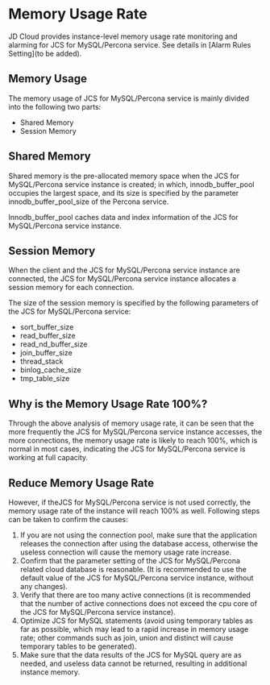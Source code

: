 # Memory Usage Rate
JD Cloud provides instance-level memory usage rate monitoring and alarming for JCS for MySQL/Percona service. See details in [Alarm Rules Setting](to be added).

## Memory Usage
The memory usage of JCS for MySQL/Percona service is mainly divided into the following two parts:
* Shared Memory
* Session Memory

## Shared Memory
Shared memory is the pre-allocated memory space when the JCS for MySQL/Percona service instance is created; in which, innodb_buffer_pool occupies the largest space, and its size is specified by the parameter innodb_buffer_pool_size of the Percona service.

Innodb_buffer_pool caches data and index information of the JCS for MySQL/Percona service instance.

## Session Memory
When the client and the JCS for MySQL/Percona service instance are connected, the JCS for MySQL/Percona service instance allocates a session memory for each connection.

The size of the session memory is specified by the following parameters of the JCS for MySQL/Percona service:
* sort_buffer_size
* read_buffer_size
* read_nd_buffer_size
* join_buffer_size
* thread_stack
* binlog_cache_size
* tmp_table_size

## Why is the Memory Usage Rate 100%?
Through the above analysis of memory usage rate, it can  be seen that the more frequently the JCS for MySQL/Percona service instance accesses, the more connections, the memory usage rate is likely to reach 100%, which is normal in most cases, indicating the JCS for MySQL/Percona service is working at full capacity.

## Reduce Memory Usage Rate
However, if theJCS for MySQL/Percona service is not used correctly, the memory usage rate of the instance will reach 100% as well. Following steps can be taken to confirm the causes:
1. If you are not using the connection pool, make sure that the application releases the connection after using the database access, otherwise the useless connection will cause the memory usage rate increase.
2. Confirm that the parameter setting of the JCS for MySQL/Percona related cloud database is reasonable. (It is recommended to use the default value of the JCS for MySQL/Percona service instance, without any changes).
3. Verify that there are too many active connections (it is recommended that the number of active connections does not exceed the cpu core of the JCS for MySQL/Percona service instance).
4. Optimize JCS for MySQL statements (avoid using temporary tables as far as possible, which may lead to a rapid increase in memory usage rate; other commands such as join, union and distinct will cause temporary tables to be generated).
5. Make sure that the data results of the JCS for MySQL query are as needed, and useless data cannot be returned, resulting in additional instance memory.
